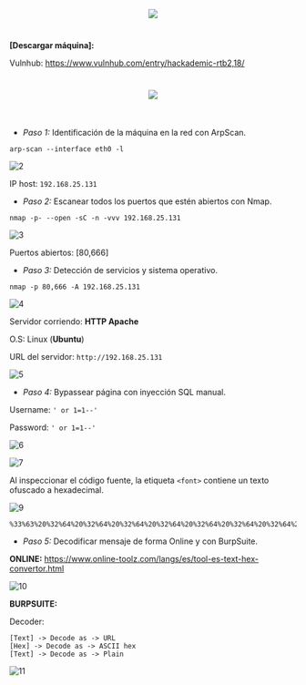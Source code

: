 <p align="center">
  <a href="https://github.com/DenverCoder1/readme-typing-svg"><img src="https://readme-typing-svg.herokuapp.com?font=xd&size=50&color=3CF700FF&background=FF000000&width=500&height=80&lines=HACKADEMIC_RTB2"></a>
</p>

<h1 align="center"></h1>

**[Descargar máquina]:**

Vulnhub: https://www.vulnhub.com/entry/hackademic-rtb2,18/

<h1 align="center"><img src="https://user-images.githubusercontent.com/75953873/182723256-9616db47-6dcd-4884-a26f-0bd69b382d29.png"></h1>

</br>

- *Paso 1:* Identificación de la máquina en la red con ArpScan. 
```
arp-scan --interface eth0 -l
```
![2](https://user-images.githubusercontent.com/75953873/182723636-8e6a7d2c-7280-4742-a5b3-17660bdd6a2e.png)

IP host: `192.168.25.131`

- *Paso 2:* Escanear todos los puertos que estén abiertos con Nmap. 
```
nmap -p- --open -sC -n -vvv 192.168.25.131
```
![3](https://user-images.githubusercontent.com/75953873/182724090-b60c5b67-0dd2-4a6c-83d7-01c541c00bef.png)

Puertos abiertos: [80,666]

- *Paso 3:* Detección de servicios y sistema operativo. 
```
nmap -p 80,666 -A 192.168.25.131
```
![4](https://user-images.githubusercontent.com/75953873/182724516-60843d6c-3ed8-4307-8345-7431696978a3.png)

Servidor corriendo: **HTTP Apache**

O.S: Linux (**Ubuntu**)

URL del servidor: `http://192.168.25.131`

![5](https://user-images.githubusercontent.com/75953873/182724778-d685a545-04c9-4e41-8a49-3058067bc121.png)

- *Paso 4:* Bypassear página con inyección SQL manual. 

Username: `' or 1=1--'`

Password: `' or 1=1--'`

![6](https://user-images.githubusercontent.com/75953873/182725260-0ebeb8c5-c0af-465d-b520-69816fb8b37a.png)

![7](https://user-images.githubusercontent.com/75953873/182725313-445bffd4-699b-404c-9304-80a514377bfa.png)

Al inspeccionar el código fuente, la etiqueta `<font>` contiene un texto ofuscado a hexadecimal.

![9](https://user-images.githubusercontent.com/75953873/182725970-78c8a7d8-80ea-4298-906f-7b8e9a898268.png)

```
%33%63%20%32%64%20%32%64%20%32%64%20%32%64%20%32%64%20%32%64%20%32%64%20%32%64%20%32%64%20%33%65%20%30%64%20%30%61%20%34%62%20%36%65%20%36%66%20%36%33%20%36%62%20%32%30%20%34%62%20%36%65%20%36%66%20%36%33%20%36%62%20%32%30%20%34%62%20%36%65%20%36%66%20%36%33%20%36%62%20%36%39%20%36%65%20%32%37%20%32%30%20%36%66%20%36%65%20%32%30%20%36%38%20%36%35%20%36%31%20%37%36%20%36%35%20%36%65%20%32%37%20%37%33%20%32%30%20%36%34%20%36%66%20%36%66%20%37%32%20%32%30%20%32%65%20%32%65%20%32%30%20%33%61%20%32%39%20%30%64%20%30%61%20%33%30%20%33%30%20%33%31%20%33%31%20%33%30%20%33%30%20%33%30%20%33%31%20%32%30%20%33%30%20%33%30%20%33%31%20%33%31%20%33%30%20%33%30%20%33%30%20%33%30%20%32%30%20%33%30%20%33%30%20%33%31%20%33%31%20%33%30%20%33%30%20%33%30%20%33%30%20%32%30%20%33%30%20%33%30%20%33%31%20%33%31%20%33%30%20%33%30%20%33%30%20%33%31%20%32%30%20%33%30%20%33%30%20%33%31%20%33%31%20%33%31%20%33%30%20%33%31%20%33%30%20%32%30%20%33%30%20%33%30%20%33%31%20%33%31%20%33%30%20%33%30%20%33%30%20%33%31%20%32%30%20%33%30%20%33%30%20%33%31%20%33%31%20%33%30%20%33%30%20%33%30%20%33%31%20%32%30%20%33%30%20%33%30%20%33%31%20%33%31%20%33%30%20%33%30%20%33%30%20%33%30%20%32%30%20%33%30%20%33%30%20%33%31%20%33%31%20%33%30%20%33%30%20%33%30%20%33%31%20%32%30%20%33%30%20%33%30%20%33%31%20%33%31%20%33%31%20%33%30%20%33%31%20%33%30%20%32%30%20%33%30%20%33%30%20%33%31%20%33%31%20%33%30%20%33%30%20%33%30%20%33%31%20%32%30%20%33%30%20%33%30%20%33%31%20%33%31%20%33%30%20%33%30%20%33%30%20%33%30%20%32%30%20%33%30%20%33%30%20%33%31%20%33%31%20%33%30%20%33%30%20%33%30%20%33%31%20%32%30%20%33%30%20%33%30%20%33%31%20%33%31%20%33%30%20%33%30%20%33%30%20%33%31%20%32%30%20%33%30%20%33%30%20%33%31%20%33%31%20%33%31%20%33%30%20%33%31%20%33%30%20%32%30%20%33%30%20%33%30%20%33%31%20%33%31%20%33%30%20%33%30%20%33%30%20%33%31%20%32%30%20%33%30%20%33%30%20%33%31%20%33%31%20%33%30%20%33%30%20%33%30%20%33%30%20%32%30%20%33%30%20%33%30%20%33%31%20%33%31%20%33%30%20%33%30%20%33%30%20%33%30%20%32%30%20%33%30%20%33%30%20%33%31%20%33%31%20%33%30%20%33%30%20%33%30%20%33%31%20%30%64%20%30%61%20%33%63%20%32%64%20%32%64%20%32%64%20%32%64%20%32%64%20%32%64%20%32%64%20%32%64%20%32%64%20%33%65%0A
```

- *Paso 5:* Decodificar mensaje de forma Online y con BurpSuite. 

**ONLINE:** https://www.online-toolz.com/langs/es/tool-es-text-hex-convertor.html

![10](https://user-images.githubusercontent.com/75953873/182726252-e5756ba4-5cf6-44ce-92a1-76971760b4d8.png)

**BURPSUITE:**

Decoder:
```
[Text] -> Decode as -> URL
[Hex] -> Decode as -> ASCII hex
[Text] -> Decode as -> Plain
```
![11](https://user-images.githubusercontent.com/75953873/182727019-7c7f2896-8299-42f1-ba58-d6e69c1d6545.png)
